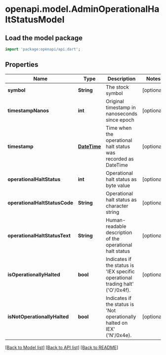 # openapi.model.AdminOperationalHaltStatusModel

## Load the model package
```dart
import 'package:openapi/api.dart';
```

## Properties
Name | Type | Description | Notes
------------ | ------------- | ------------- | -------------
**symbol** | **String** | The stock symbol | [optional] 
**timestampNanos** | **int** | Original timestamp in nanoseconds since epoch | [optional] 
**timestamp** | [**DateTime**](DateTime.md) | Time when the operational halt status was recorded as DateTime | [optional] 
**operationalHaltStatus** | **int** | Operational halt status as byte value | [optional] 
**operationalHaltStatusCode** | **String** | Operational halt status as character string | [optional] 
**operationalHaltStatusText** | **String** | Human-readable description of the operational halt status | [optional] 
**isOperationallyHalted** | **bool** | Indicates if the status is 'IEX specific operational trading halt' ('O'/0x4f). | [optional] 
**isNotOperationallyHalted** | **bool** | Indicates if the status is 'Not operationally halted on IEX' ('N'/0x4e). | [optional] 

[[Back to Model list]](../README.md#documentation-for-models) [[Back to API list]](../README.md#documentation-for-api-endpoints) [[Back to README]](../README.md)


